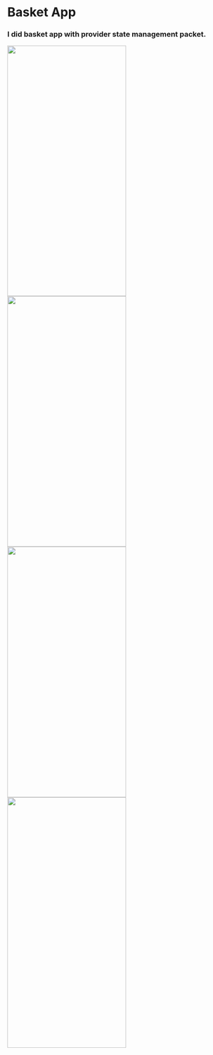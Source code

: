<h1>Basket App</h1>
<h3>I did basket app with provider state management packet.</h3>



<img src="https://user-images.githubusercontent.com/56825677/148076940-33615130-d861-4b20-8a64-939d2de86e8c.png"  width="270" height="570">


<img src="https://user-images.githubusercontent.com/56825677/148063908-daab6ad2-2091-4bca-9d21-27ce9f7d0c77.png"  width="270" height="570">

<img src="https://user-images.githubusercontent.com/56825677/148063913-0d57d435-4264-4eab-82c3-1e551524aabb.png"  width="270" height="570">

<img src="https://user-images.githubusercontent.com/56825677/148063916-1cb8cbd3-e489-4c11-a55e-0bf637e5056a.png"  width="270" height="570">





